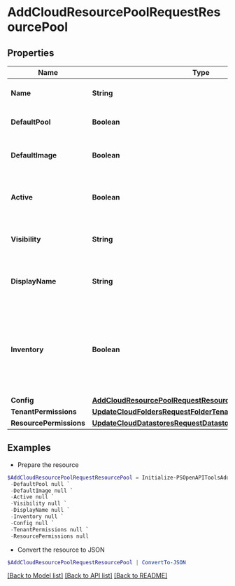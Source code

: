 # AddCloudResourcePoolRequestResourcePool
## Properties

Name | Type | Description | Notes
------------ | ------------- | ------------- | -------------
**Name** | **String** | Name of Resource Pool | 
**DefaultPool** | **Boolean** | Set as the Default Pool | [optional] [default to $false]
**DefaultImage** | **Boolean** | Set as the Default Image Target | [optional] [default to $false]
**Active** | **Boolean** | Activate &#x60;true&#x60; or disable &#x60;false&#x60; the datastore | [optional] [default to $true]
**Visibility** | **String** | Setting &#x60;private&#x60; or &#x60;public&#x60; | [optional] [default to "private"]
**DisplayName** | **String** | Optional Display Name (VMware only) | [optional] 
**Inventory** | **Boolean** | Enable &#x60;True&#x60; or disable &#x60;False&#x60; inventory sync for resource pool during cloud refresh | [optional] [default to $true]
**Config** | [**AddCloudResourcePoolRequestResourcePoolConfig**](AddCloudResourcePoolRequestResourcePoolConfig.md) |  | 
**TenantPermissions** | [**UpdateCloudFoldersRequestFolderTenantPermissionsInner[]**](UpdateCloudFoldersRequestFolderTenantPermissionsInner.md) |  | [optional] 
**ResourcePermissions** | [**UpdateCloudDatastoresRequestDatastoreResourcePermissions**](UpdateCloudDatastoresRequestDatastoreResourcePermissions.md) |  | [optional] 

## Examples

- Prepare the resource
```powershell
$AddCloudResourcePoolRequestResourcePool = Initialize-PSOpenAPIToolsAddCloudResourcePoolRequestResourcePool  -Name null `
 -DefaultPool null `
 -DefaultImage null `
 -Active null `
 -Visibility null `
 -DisplayName null `
 -Inventory null `
 -Config null `
 -TenantPermissions null `
 -ResourcePermissions null
```

- Convert the resource to JSON
```powershell
$AddCloudResourcePoolRequestResourcePool | ConvertTo-JSON
```

[[Back to Model list]](../README.md#documentation-for-models) [[Back to API list]](../README.md#documentation-for-api-endpoints) [[Back to README]](../README.md)

